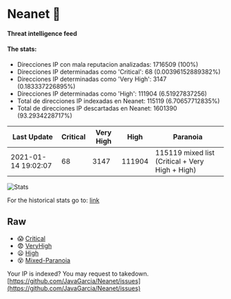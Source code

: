 # Neanet :hocho:
#### Threat intelligence feed
#### The stats:

- Direcciones IP con mala reputacion analizadas: 1716509 (100%)
- Direcciones IP determinadas como 'Critical':  68 (0.00396152889382%)
- Direcciones IP determinadas como 'Very High':  3147 (0.183337226895%)
- Direcciones IP determinadas como 'High':  111904 (6.51927837256)
- Total de direcciones IP indexadas en Neanet:  115119 (6.70657712835%)
- Total de direcciones IP descartadas en Neanet:  1601390 (93.2934228717%)

| Last Update | Critical | Very High | High | Paranoia |
| --- | --- | --- | --- | --- |
| 2021-01-14 19:02:07 | 68 | 3147 | 111904 | 115119 mixed list (Critical + Very High + High)|

![Stats](https://docs.google.com/spreadsheets/d/e/2PACX-1vSnaNMIXVabIpDJjufMlzH7poXnshF3mgd8Is1g9ytUEzVsP5my4Trn8f-xkoLLQ38xpL3HtmUexLo6/pubchart?oid=501124687&format=image)

For the historical stats go to: [link](/stats.csv)
## Raw
- :scream: [Critical](https://raw.githubusercontent.com/JavaGarcia/Neanet/master/blacklists/neanet_critical.txt)
- :fearful: [VeryHigh](https://raw.githubusercontent.com/JavaGarcia/Neanet/master/blacklists/neanet_veryHigh.txtt)
- :frowning: [High](https://raw.githubusercontent.com/JavaGarcia/Neanet/master/blacklists/neanet_high.txt)
- :dizzy_face: [Mixed-Paranoia](https://raw.githubusercontent.com/JavaGarcia/Neanet/master/blacklists/neanet_all.txt)


Your IP is indexed? You may request to takedown. [https://github.com/JavaGarcia/Neanet/issues](https://github.com/JavaGarcia/Neanet/issues)









































































































































































































































































































































































































































































































































































































































































































































































































































































































































































































































































































































































































































































































































































































































































































































































































































































































































































































































































































































































































































































































































































































































































































































































































































































































































































































































































































































































































































































































































































































































































































































































































































































































































































































































































































































































































































